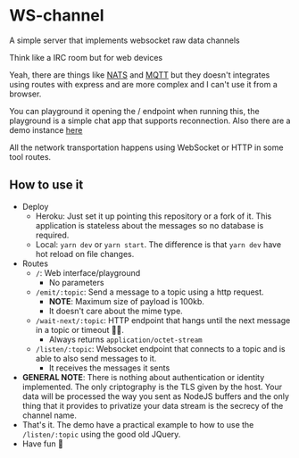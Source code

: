 # WS-channel

A simple server that implements websocket raw data channels

Think like a IRC room but for web devices

Yeah, there are things like [NATS](https://nats.io/) and [MQTT](https://mqtt.org/) but they doesn't integrates using routes with express and are more complex and I can't use it from a browser.

You can playground it opening the / endpoint when running this, the playground is a simple chat app that supports reconnection. Also there are a demo instance [here](https://ws-channel.herokuapp.com/)

All the network transportation happens using WebSocket or HTTP in some tool routes.

## How to use it

- Deploy
  - Heroku: Just set it up pointing this repository or a fork of it. This application is stateless about the messages so no database is required.
  - Local: `yarn dev` or `yarn start`. The difference is that `yarn dev` have hot reload on file changes.
- Routes
  - `/`: Web interface/playground
    - No parameters
  - `/emit/:topic`: Send a message to a topic using a http request.
    - **NOTE**: Maximum size of payload is 100kb. 
    - It doesn't care about the mime type.
  - `/wait-next/:topic`: HTTP endpoint that hangs until the next message in a topic or timeout :man_shrugging:.
    - Always returns `application/octet-stream`
  - `/listen/:topic`: Websocket endpoint that connects to a topic and is able to also send messages to it.
    - It receives the messages it sents
- **GENERAL NOTE**: There is nothing about authentication or identity implemented. The only criptography is the TLS given by the host. Your data will be processed the way you sent as NodeJS buffers and the only thing that it provides to privatize your data stream is the secrecy of the channel name.  
- That's it. The demo have a practical example to how to use the `/listen/:topic` using the good old JQuery.
- Have fun :balloon:
